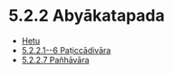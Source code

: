 # 5.2.2 Abyākatapada

* [Hetu](5.2.2/Hetu.md)
* [5.2.2.1--6 Paṭiccādivāra](5.2.2/5.2.2.1--6.md)
* [5.2.2.7 Pañhāvāra](5.2.2/5.2.2.7.md)

